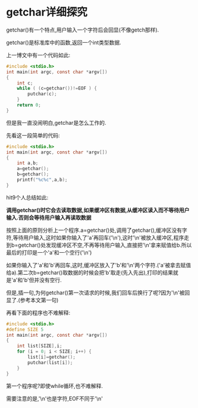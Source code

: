 # getchar详细探究 #

getchar()有一个特点,用户输入一个字符后会回显(不像getch那样).

getchar()是标准库中的函数,返回一个int类型数据.

上一博文中有一个代码如此: 

```c
#include <stdio.h>
int main(int argc, const char *argv[])
{
    int c;
    while ( (c=getchar())!=EOF ) {
        putchar(c);
    }
    return 0;
}
```
但是我一直没闹明白,getchar是怎么工作的.

先看这一段简单的代码: 
```c
#include <stdio.h>
int main(int argc, const char *argv[])
{
    int a,b;
    a=getchar();
    b=getchar();
    printf("%c%c",a,b);
}
```
hit9个人总结如此:

**调用getchar()时它会去读取数据,如果缓冲区有数据,从缓冲区读入而不等待用户输入.否则会等待用户输入再读取数据**

按照上面的原则分析上一个程序.a=getchar()处,调用了getchar(),缓冲区没有字符,等待用户输入,这时如果你输入了'a'再回车('\n'),这时'\n'被放入缓冲区,程序走到b=getchar()处发现缓冲区不空,不再等待用户输入,直接把'\n'拿来赋值给b.所以最后的打印是一个'a'和一个空行('\n')

如果你输入了'a'和'b'再回车,这时,缓冲区放入了'b'和'\n'两个字符.('a'被拿去赋值给a).第二次b=getchar()取数据的时候会把'b'取走(先入先出),打印的结果就是'a'和'b'但并没有空行.

但是,插一句,为何getchar()第一次请求的时候,我们回车后换行了呢?因为'\n'被回显了.(参考本文第一句)

再看下面的程序也不难解释: 
```c
#include <stdio.h>
#define SIZE 5
int main(int argc, const char *argv[])
{
    int list[SIZE],i;
    for (i = 0; i < SIZE; i++) {
        list[i]=getchar();
        putchar(list[i]);
    }
}
```
第一个程序呢?即使while循环,也不难解释.

需要注意的是,'\n'也是字符,EOF不同于'\n' 
